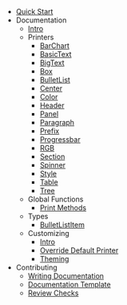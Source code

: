 - [Quick Start](quick-start.md)
- Documentation
  - [Intro](docs/intro.md)
  - Printers
    - [BarChart](docs/printer/barchart.md)
    - [BasicText](docs/printer/basictext.md)
    - [BigText](docs/printer/bigtext.md)
    - [Box](docs/printer/box.md)
    - [BulletList](docs/printer/bulletlist.md)
    - [Center](docs/printer/center.md)
    - [Color](docs/printer/color.md)
    - [Header](docs/printer/header.md)
    - [Panel](docs/printer/panel.md)
    - [Paragraph](docs/printer/paragraph.md)
    - [Prefix](docs/printer/prefix.md)
    - [Progressbar](docs/printer/progressbar.md)
    - [RGB](docs/printer/rgb.md)
    - [Section](docs/printer/section.md)
    - [Spinner](docs/printer/spinner.md)
    - [Style](docs/printer/style.md)
    - [Table](docs/printer/table.md)
    - [Tree](docs/printer/tree.md)
  - Global Functions
    - [Print Methods](docs/functions/print.md)
  - Types
    - [BulletListItem](docs/types/bulletlistitem.md)
  - Customizing
    - [Intro](docs/customizing/customizing.md)
    - [Override Default Printer](docs/customizing/override-default-printer.md)
    - [Theming](docs/customizing/theming.md)
- Contributing
  - [Writing Documentation](contributing/writing-documentation.md)
  - [Documentation Template](contributing/writing-documentation-template.md)
  - [Review Checks](contributing/review-checks.md)
